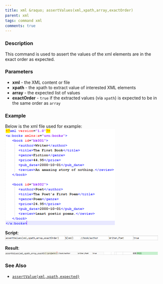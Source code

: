 ```yaml
---
title: xml &raquo; assertValues(xml,xpath,array,exactOrder)
parent: xml
tags: command xml
comments: true
---
```



### Description
This command is used to assert the values of the xml elements are in the exact order as expected.


### Parameters
- **xml** - the XML content or file
- **xpath** - the xpath to extract value of interested XML elements
- **array** \- the expected list of values
- **exactOrder** - `true` if the extracted values (via `xpath`) is expected to be in the same order as `array`


### Example
Below is the xml file used for example:<br/>
![](image/assertValues_01.png)


**Script**:
![](image/assertValues_02.png)

**Result**:
![](image/assertValues_03.png)


### See Also
- [`assertValue(xml,xpath,expected)`](assertValue(xml,xpath,expected))
